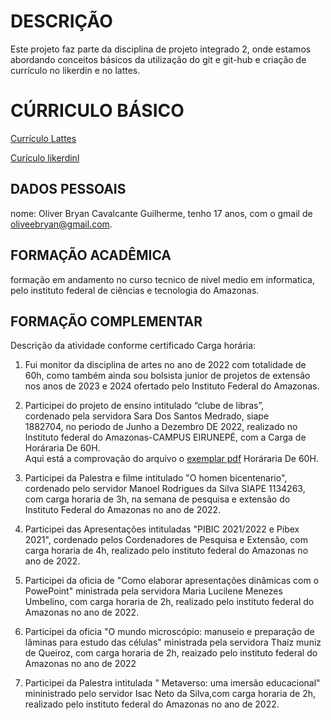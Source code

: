 

# DESCRIÇÃO

Este projeto faz parte da disciplina de projeto integrado 2, onde estamos abordando conceitos básicos da utilização do git e git-hub e criação de currículo no likerdin e no lattes.

# CÚRRICULO BÁSICO

[Currículo Lattes]( http://lattes.cnpq.br/2143171031113767)

 [Curículo likerdinl](www.linkedin.com/in/oliver-bryan-a74ab4300)

## DADOS PESSOAIS

nome: Oliver Bryan Cavalcante Guilherme, tenho 17 anos, com o gmail de oliveebryan@gmail.com.

## FORMAÇÃO ACADÊMICA
formação em andamento no curso tecnico de nivel medio em informatica, pelo instituto federal de ciências e tecnologia do Amazonas.

## FORMAÇÃO COMPLEMENTAR


 Descrição da atividade conforme certificado
Carga horária:

1. Fui monitor da disciplina de artes no ano de 2022 com totalidade de 60h, como também ainda sou bolsista junior de projetos de extensão nos anos de 2023 e 2024 ofertado pelo Instituto Federal do Amazonas.

2. Participei do projeto de ensino intitulado “clube de libras”,\
cordenado pela servidora Sara Dos Santos Medrado, siape\
1882704, no periodo de Junho a Dezembro DE 2022, realizado no\
Instituto federal do Amazonas-CAMPUS EIRUNEPÉ, com a Carga de Horáraria De 60H.\
Aqui está a comprovação do arquivo o [exemplar pdf](https://github.com/OliverBryanCavalcante/projeto-integrador-2-/blob/main/OLIVER.pdf)
Horáraria De 60H.
4. Participei da Palestra e filme intitulado "O homen bicentenario", cordenado pelo servidor Manoel Rodrigues da Silva SIAPE 1134263, com carga horaria de 3h, na semana de pesquisa e extensão do Instituto Federal do Amazonas no ano de 2022.
5. Participei das Apresentações intituladas "PIBIC 2021/2022 e Pibex 2021", cordenado pelos Cordenadores de Pesquisa e Extensão, com carga horaria de 4h, realizado pelo instituto federal do Amazonas no ano de 2022.
6. Participei da oficia de "Como elaborar apresentações dinâmicas com o PowePoint" ministrada pela servidora Maria Lucilene Menezes Umbelino, com carga horaria de 2h, realizado pelo instituto federal do Amazonas no ano de 2022.
7. Participei da oficia "O mundo microscópio: manuseio e preparação de lâminas para estudo das células" ministrada pela servidora Thaíz muniz de Queiroz, com carga horaria de 2h, reaizado pelo instituto federal do Amazonas no ano de 2022
8. Participei da Palestra intitulada " Metaverso: uma imersão educacional" mininistrado pelo servidor Isac Neto da Silva,com carga horaria de 2h, realizado pelo instituto federal do Amazonas no ano de 2022.


 

